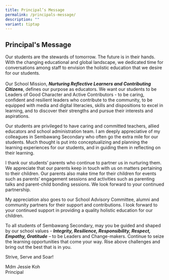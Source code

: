 ```yaml
---
title: Principal’s Message
permalink: /principals-message/
description: ""
variant: tiptap
---
```

## Principal's Message
     
Our students are the stewards of tomorrow. The future is in their hands. With the changing educational and global landscape, we dedicated time for conversations among staff to envision the holistic education that we desire for our students.<br>  
Our School Mission, ***Nurturing Reflective Learners and Contributing Citizens***, defines our purpose as educators. We want our students to be Leaders of Good Character and Active Contributors - to be caring, confident and resilient leaders who contribute to the community, to be equipped with media and digital literacies, skills and dispositions to excel in learning, and to discover their strengths and pursue their interests and aspirations.<br>

Our students are privileged to have caring and committed teachers, allied educators and school administration team. I am deeply appreciative of my colleagues in Sembawang Secondary who often go the extra mile for our students. Much thought is put into conceptualizing and planning the learning experiences for our students, and in guiding them in reflecting on their learning. <br>

I thank our students’ parents who continue to partner us in nurturing them. We appreciate that our parents keep in touch with us on matters pertaining to their children. Our parents also make time for their children for events such as parents’ engagement sessions and activities such as parenting talks and parent-child bonding sessions. We look forward to your continued partnership. <br>

My appreciation also goes to our School Advisory Committee, alumni and community partners for their support and contributions. I look forward to your continued support in providing a quality holistic education for our children.<br>

To all students of Sembawang Secondary, may you be guided and shaped by our school values - ***Integrity, Resilience, Responsibility, Respect, Empathy, Gratitude*** – to be Leaders and Change-makers. Continue to seize the learning opportunities that come your way. Rise above challenges and bring out the best that is in you. <br>

Strive, Serve and Soar!

Mdm Jessie Koh<br>
Principal